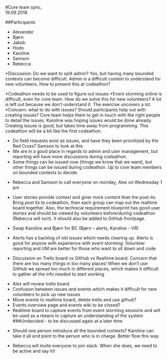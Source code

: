 #Core team sync,  
19.09.2018  
   
##Participants  
* Alexander  
* Bjørn   
* Jakob  
* Hodo  
* Karoline
* Samson
* Rebecca  

*Discussion: Do we want to split admin? Yes, but having many bounded contexts can become difficult. Admin is a difficult context to understand for new volunteers. How to present this at codeathon? 

*Codeathon needs to be used to figure out issues 
*Event storming online is difficult, even for core team. How do we solve this for new volunteers? A lot is left out because we don’t understand it. The exercise uncovers a lot.
*Concern: what to do with issues? Should participants help out with creating issues? Core team helps them to get in touch with the right people to detail the issues. Karoline was hoping issues would be done already. Creating issues is good, but takes time away from programming. This codeathon will be a bit like the first codeathon. 
- Do field requests exist as issues, and have they been prioritized by the Red Cross? Samson to look at this
-	We are in a good place in regards to admin and user management, but reporting will have more discussions during codeathon.
- Some things can be issued now (things we know that we want), but other things can be issued during codeathon. Up to core team members on bounded contexts to decide.

* Rebecca and Samson to call everyone on monday, Alex on Wednesday 1 pm 

*	User stories provide context and giver more content than the post-its. Bring post its to codeathon, then each group can map out the realtime board together. Also, the technical requirement blueprint has good user stories and should be viewed by volunteers before/during codeathon (Rebecca will sort). It should also be added to GitHub frontpage.

*	Swap Karoline and Bjørn for BC (Bjørn – alerts, Karoline -  VR)

*	Alerts has a backlog of old issues which needs clearing up. Alerts is good for anyone with experience with event storming. Volunteer reporting and UM are better for those who want to sit down and code

* Discussion on Trello board vs GitHub vs Realtime board. Concern that there are too many things in too many places! When we don’t use GitHub we spread too much in different places, which makes it difficult to gather all the info needed to start working
- Alex will review trello board
-	Confusion between issues and events which makes it difficult for new volunteers to pick up new issues 
-	Move events to realtime board, delete trello and use github? 
-	Events overview page and events wiki to be closed?
-	Realtime board to capture events from event storming sessions and will be used as a means to capture an understanding of the system 
###Undecided - to be discussed again at a later time

* Should one person introduce all the bounded contexts? Karoline can take it all and point to the person who is in charge. Better flow this way. 

* Rebecca will invite everyone to join slack. When she does, we need to be active and say hi!

